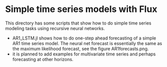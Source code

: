 # Simple time series models with Flux 
This directory has some scripts that show how to do simple time series modeling tasks
using recursive neural networks.

* AR1_LSTM.jl shows how to do one-step ahead forecasting of a simple AR1 time series model. The neural net forecast is essentially the same as the maximum likelihood forecast, see the figure AR1forecasts.png.
* it is planned to add examples for multivariate time series and perhaps forecasting at
    other horizons.
